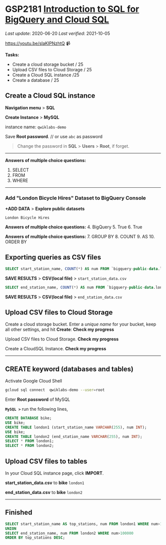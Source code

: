 GSP2181 [Introduction to SQL for BigQuery and Cloud SQL](https://google.qwiklabs.com/games/447/labs/1371)
===

_Last update_: 2020-06-20
_Last verified_: 2021-10-05

https://youtu.be/slaKIPNzhtQ 📹

**Tasks:**
- Create a cloud storage bucket / 25
- Upload CSV files to Cloud Storage / 25
- Create a Cloud SQL instance /25
- Create a database / 25

## Create a Cloud SQL instance

**Navigation menu** > **SQL**

**Create Instance** > **MySQL**

instance name: 
`qwiklabs-demo`

Save **Root password**. // or use `abc` as password

> Change the password in **SQL** > **Users** > **Root**, if forget.

* * *

**Answers of multiple choice questions:**
1. SELECT
2. FROM
3. WHERE

* * *

### Add "London Bicycle Hires" Dataset to BigQuery Console

**+ADD DATA** > **Explore public datasets**

`London Bicycle Hires`

**Answers of multiple choice questions:**
4. BigQuery
5. True
6. True

**Answers of multiple choice questions:**
7. GROUP BY
8. COUNT
9. AS
10. ORDER BY


## Exporting queries as CSV files

```sql
SELECT start_station_name, COUNT(*) AS num FROM `bigquery-public-data.london_bicycles.cycle_hire` GROUP BY start_station_name ORDER BY num DESC;
```

**SAVE RESULTS** > **CSV(local file)** >
 `start_station_data.csv`

```sql
SELECT end_station_name, COUNT(*) AS num FROM `bigquery-public-data.london_bicycles.cycle_hire` GROUP BY end_station_name ORDER BY num DESC;
```

**SAVE RESULTS** > **CSV(local file)** >
`end_station_data.csv`

## Upload CSV files to Cloud Storage

Create a cloud storage bucket.
Enter a *unique name* for your bucket, keep all other settings, and hit **Create**:
**Check my progress**

Upload CSV files to Cloud Storage.
**Check my progress**

Create a CloudSQL Instance.
**Check my progress**

* * *

## CREATE keyword (databases and tables)

Activate Google Cloud Shell

```bash
gcloud sql connect  qwiklabs-demo --user=root
```

Enter **Root password** of MySQL


**`MySQL >`** run the following lines,
```sql
CREATE DATABASE bike;
USE bike;
CREATE TABLE london1 (start_station_name VARCHAR(255), num INT);
USE bike;
CREATE TABLE london2 (end_station_name VARCHAR(255), num INT);
SELECT * FROM london1;
SELECT * FROM london2;
```

## Upload CSV files to tables


In your Cloud SQL instance page, click **IMPORT**.

**start_station_data.csv** to **bike**
`london1`

**end_station_data.csv** to **bike**
`london2`

* * *

## Finished

```sql
SELECT start_station_name AS top_stations, num FROM london1 WHERE num>100000
UNION
SELECT end_station_name, num FROM london2 WHERE num>100000
ORDER BY top_stations DESC;
```